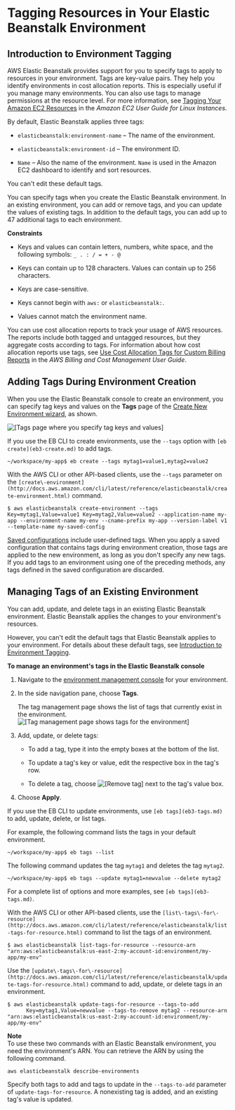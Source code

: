 # Tagging Resources in Your Elastic Beanstalk Environment<a name="using-features.tagging"></a>

## Introduction to Environment Tagging<a name="using-features.tagging.intro"></a>

AWS Elastic Beanstalk provides support for you to specify tags to apply to resources in your environment\. Tags are key\-value pairs\. They help you identify environments in cost allocation reports\. This is especially useful if you manage many environments\. You can also use tags to manage permissions at the resource level\. For more information, see [Tagging Your Amazon EC2 Resources](http://docs.aws.amazon.com/AWSEC2/latest/UserGuide/Using_Tags.html) in the *Amazon EC2 User Guide for Linux Instances*\.

By default, Elastic Beanstalk applies three tags:

+ `elasticbeanstalk:environment-name` – The name of the environment\. 

+ `elasticbeanstalk:environment-id` – The environment ID\.

+ `Name` – Also the name of the environment\. `Name` is used in the Amazon EC2 dashboard to identify and sort resources\.

You can't edit these default tags\.

You can specify tags when you create the Elastic Beanstalk environment\. In an existing environment, you can add or remove tags, and you can update the values of existing tags\. In addition to the default tags, you can add up to 47 additional tags to each environment\.

**Constraints**

+ Keys and values can contain letters, numbers, white space, and the following symbols: `_ . : / = + - @`

+ Keys can contain up to 128 characters\. Values can contain up to 256 characters\.

+ Keys are case\-sensitive\.

+ Keys cannot begin with `aws:` or `elasticbeanstalk:`\.

+ Values cannot match the environment name\.

You can use cost allocation reports to track your usage of AWS resources\. The reports include both tagged and untagged resources, but they aggregate costs according to tags\. For information about how cost allocation reports use tags, see [Use Cost Allocation Tags for Custom Billing Reports](http://docs.aws.amazon.com/awsaccountbilling/latest/aboutv2/allocation.html) in the *AWS Billing and Cost Management User Guide*\.

## Adding Tags During Environment Creation<a name="using-features.tagging.create"></a>

When you use the Elastic Beanstalk console to create an environment, you can specify tag keys and values on the **Tags** page of the [Create New Environment wizard](environments-create-wizard.md), as shown\.

![\[Tags page where you specify tag keys and values\]](http://docs.aws.amazon.com/elasticbeanstalk/latest/dg/images/environment-create-tags.png)

If you use the EB CLI to create environments, use the `--tags` option with `[eb create](eb3-create.md)` to add tags\.

```
~/workspace/my-app$ eb create --tags mytag1=value1,mytag2=value2
```

With the AWS CLI or other API\-based clients, use the `--tags` parameter on the `[create\-environment](http://docs.aws.amazon.com/cli/latest/reference/elasticbeanstalk/create-environment.html)` command\.

```
$ aws elasticbeanstalk create-environment --tags Key=mytag1,Value=value1 Key=mytag2,Value=value2 --application-name my-app --environment-name my-env --cname-prefix my-app --version-label v1 --template-name my-saved-config
```

[Saved configurations](environment-configuration-methods-before.md#configuration-options-before-savedconfig) include user\-defined tags\. When you apply a saved configuration that contains tags during environment creation, those tags are applied to the new environment, as long as you don't specify any new tags\. If you add tags to an environment using one of the preceding methods, any tags defined in the saved configuration are discarded\.

## Managing Tags of an Existing Environment<a name="using-features.tagging.manage"></a>

You can add, update, and delete tags in an existing Elastic Beanstalk environment\. Elastic Beanstalk applies the changes to your environment's resources\.

However, you can't edit the default tags that Elastic Beanstalk applies to your environment\. For details about these default tags, see [Introduction to Environment Tagging](#using-features.tagging.intro)\.

**To manage an environment's tags in the Elastic Beanstalk console**

1. Navigate to the [environment management console](environments-console.md) for your environment\.

1. In the side navigation pane, choose **Tags**\.

   The tag management page shows the list of tags that currently exist in the environment\.  
![\[Tag management page shows tags for the environment\]](http://docs.aws.amazon.com/elasticbeanstalk/latest/dg/images/environment-manage-tags.png)

1. Add, update, or delete tags:

   + To add a tag, type it into the empty boxes at the bottom of the list\.

   + To update a tag's key or value, edit the respective box in the tag's row\.

   + To delete a tag, choose ![\[Remove tag\]](http://docs.aws.amazon.com/elasticbeanstalk/latest/dg/images/x.png) next to the tag's value box\.

1. Choose **Apply**\.

If you use the EB CLI to update environments, use `[eb tags](eb3-tags.md)` to add, update, delete, or list tags\.

For example, the following command lists the tags in your default environment\.

```
~/workspace/my-app$ eb tags --list
```

The following command updates the tag `mytag1` and deletes the tag `mytag2`\.

```
~/workspace/my-app$ eb tags --update mytag1=newvalue --delete mytag2
```

For a complete list of options and more examples, see `[eb tags](eb3-tags.md)`\.

With the AWS CLI or other API\-based clients, use the `[list\-tags\-for\-resource](http://docs.aws.amazon.com/cli/latest/reference/elasticbeanstalk/list-tags-for-resource.html)` command to list the tags of an environment\.

```
$ aws elasticbeanstalk list-tags-for-resource --resource-arn "arn:aws:elasticbeanstalk:us-east-2:my-account-id:environment/my-app/my-env"
```

Use the `[update\-tags\-for\-resource](http://docs.aws.amazon.com/cli/latest/reference/elasticbeanstalk/update-tags-for-resource.html)` command to add, update, or delete tags in an environment\.

```
$ aws elasticbeanstalk update-tags-for-resource --tags-to-add
      Key=mytag1,Value=newvalue --tags-to-remove mytag2 --resource-arn "arn:aws:elasticbeanstalk:us-east-2:my-account-id:environment/my-app/my-env"
```

**Note**  
To use these two commands with an Elastic Beanstalk environment, you need the environment's ARN\. You can retrieve the ARN by using the following command\.  

```
aws elasticbeanstalk describe-environments
```
Specify both tags to add and tags to update in the `--tags-to-add` parameter of `update-tags-for-resource`\. A nonexisting tag is added, and an existing tag's value is updated\.